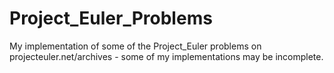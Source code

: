 # Project_Euler_Problems
My implementation of some of the Project_Euler problems on projecteuler.net/archives - some of my implementations may be incomplete.
